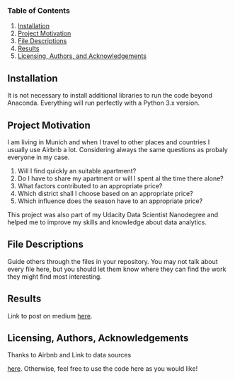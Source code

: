 ### Table of Contents

1. [Installation](#installation)
2. [Project Motivation](#motivation)
3. [File Descriptions](#files)
4. [Results](#results)
5. [Licensing, Authors, and Acknowledgements](#licensing)


## Installation <a name="installation"></a>

It is not necessary to install additional libraries to run the code beyond Anaconda. Everything will run perfectly with a Python 3.x version.


## Project Motivation<a name="motivation"></a>

I am living in Munich and when I travel to other places and countries I usually use Airbnb a lot. Considering always the same questions as probaly everyone in my case.

1. Will I find quickly an suitable apartment?
2. Do I have to share my apartment or will I spent al the time there alone?
3. What factors contributed to an appropriate price?
4. Which district shall I choose based on an appropriate price?
5. Which influence does the season have to an appropriate price? 

This project was also part of my Udacity Data Scientist Nanodegree and helped me to improve my skills and knowledge about data analytics.


## File Descriptions <a name="files"></a>

Guide others through the files in your repository. You may not talk about every file here, but you should let them know where they can find the work they might find most interesting.


## Results<a name="results"></a>

Link to post on medium [here](https://medium.com/xxx).


## Licensing, Authors, Acknowledgements<a name="licensing"></a>

Thanks to Airbnb and Link to data sources

[here](https://www.kaggle.com/xxx).  Otherwise, feel free to use the code here as you would like! 
